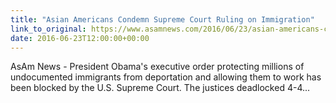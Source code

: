 ```yaml
---
title: "Asian Americans Condemn Supreme Court Ruling on Immigration"
link_to_original: https://www.asamnews.com/2016/06/23/asian-americans-condemn-supreme-court-ruling-on-immigration/  
date: 2016-06-23T12:00:00+00:00
---
```

  
AsAm News - President Obama's executive order protecting millions of undocumented immigrants from deportation and allowing them to work has been blocked by the U.S. Supreme Court. The justices deadlocked 4-4...  


